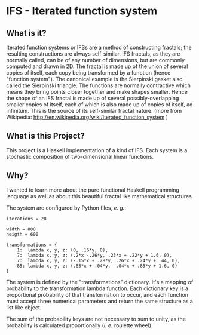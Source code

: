 IFS - Iterated function system
==============================

What is it?
-----------

Iterated function systems or IFSs are a method of constructing fractals;
the resulting constructions are always self-similar. IFS fractals,
as they are normally called, can be of any number of dimensions, but
are commonly computed and drawn in 2D. The fractal is made up of the
union of several copies of itself, each copy being transformed by
a function (hence "function system"). The canonical example is the
Sierpinski gasket also called the Sierpinski triangle. The functions
are normally contractive which means they bring points closer together
and make shapes smaller. Hence the shape of an IFS fractal is made
up of several possibly-overlapping smaller copies of itself, each
of which is also made up of copies of itself, ad infinitum. This is
the source of its self-similar fractal nature. (more from Wikipedia:
http://en.wikipedia.org/wiki/Iterated_function_system )

What is this Project?
---------------------

This project is a Haskell implementation of a kind of IFS. Each system
is a stochastic composition of two-dimensional linear functions.

Why?
---

I wanted to learn more about the pure functional Haskell programming
language as well as about this beautiful fractal like mathematical
structures.

The system are configured by Python files, _e. g._:

    iterations = 28

    width = 800
    heigth = 600

    transformations = {
        1:  lambda x, y, z: (0, .16*y, 0),
        7:  lambda x, y, z: (.2*x -.26*y, .23*x + .22*y + 1.6, 0),
        7:  lambda x, y, z: (-.15*x + .28*y, .26*x + .24*y + .44, 0),
        85: lambda x, y, z: (.85*x + .04*y, -.04*x + .85*y + 1.6, 0)
    }

The system is defined by the "transformations" dictionary. It's a mapping
of probability to the transformation lambda function. Each dictionary
key is a proportional probability of that transformation to occur, and
each function must accept three numerical parameters and return the same
structure as a list like object.

The sum of the probability keys are not necessary to sum to unity, as
the probability is calculated proportionally (_i. e._ roulette wheel).

